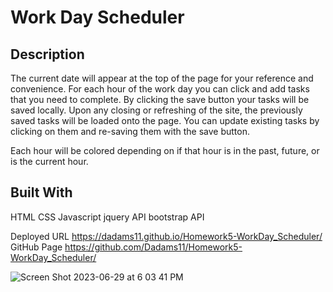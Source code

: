 # Work Day Scheduler 
## Description

The current date will appear at the top of the page for your reference and convenience. For each hour of the work day you can click and add tasks that you need to complete. By clicking the save button your tasks will be saved locally. Upon any closing or refreshing of the site, the previously saved tasks will be loaded onto the page. You can update existing tasks by clicking on them and re-saving them with the save button.

Each hour will be colored depending on if that hour is in the past, future, or is the current hour.

## Built With
HTML
CSS
Javascript
jquery API
bootstrap API

Deployed URL https://dadams11.github.io/Homework5-WorkDay_Scheduler/
GitHub Page https://github.com/Dadams11/Homework5-WorkDay_Scheduler/

![Screen Shot 2023-06-29 at 6 03 41 PM](https://github.com/Dadams11/Homework5-WorkDay_Scheduler/assets/119827457/efad8195-65a6-4bee-b060-1e15e1b91c92)

